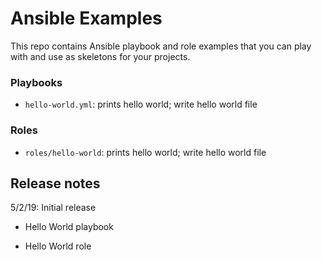 # Ansible Examples

This repo contains Ansible playbook and role examples that you can play with and use as skeletons for your projects.

### Playbooks

* `hello-world.yml`: prints hello world; write hello world file

### Roles

* `roles/hello-world`: prints hello world; write hello world file

## Release notes

5/2/19: Initial release

* Hello World playbook
  
* Hello World role